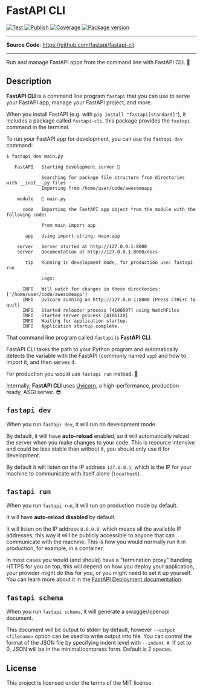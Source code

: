# FastAPI CLI

<a href="https://github.com/fastapi/fastapi-cli/actions/workflows/test.yml" target="_blank">
    <img src="https://github.com/fastapi/fastapi-cli/actions/workflows/test.yml/badge.svg" alt="Test">
</a>
<a href="https://github.com/fastapi/fastapi-cli/actions/workflows/publish.yml" target="_blank">
    <img src="https://github.com/fastapi/fastapi-cli/actions/workflows/publish.yml/badge.svg" alt="Publish">
</a>
<a href="https://coverage-badge.samuelcolvin.workers.dev/redirect/fastapi/fastapi-cli" target="_blank">
    <img src="https://coverage-badge.samuelcolvin.workers.dev/fastapi/fastapi-cli.svg" alt="Coverage">
<a href="https://pypi.org/project/fastapi-cli" target="_blank">
    <img src="https://img.shields.io/pypi/v/fastapi-cli?color=%2334D058&label=pypi%20package" alt="Package version">
</a>

---

**Source Code**: <a href="https://github.com/fastapi/fastapi-cli" target="_blank">https://github.com/fastapi/fastapi-cli</a>

---

Run and manage FastAPI apps from the command line with FastAPI CLI. 🚀

## Description

**FastAPI CLI** is a command line program `fastapi` that you can use to serve your FastAPI app, manage your FastAPI project, and more.

When you install FastAPI (e.g. with `pip install "fastapi[standard]"`), it includes a package called `fastapi-cli`, this package provides the `fastapi` command in the terminal.

To run your FastAPI app for development, you can use the `fastapi dev` command:

<div class="termy">

```console
$ fastapi dev main.py

   FastAPI   Starting development server 🚀

             Searching for package file structure from directories with __init__.py files
             Importing from /home/user/code/awesomeapp

    module   🐍 main.py

      code   Importing the FastAPI app object from the module with the following code:

             from main import app

       app   Using import string: main:app

    server   Server started at http://127.0.0.1:8000
    server   Documentation at http://127.0.0.1:8000/docs

       tip   Running in development mode, for production use: fastapi run

             Logs:

      INFO   Will watch for changes in these directories: ['/home/user/code/awesomeapp']
      INFO   Uvicorn running on http://127.0.0.1:8000 (Press CTRL+C to quit)
      INFO   Started reloader process [4106097] using WatchFiles
      INFO   Started server process [4106120]
      INFO   Waiting for application startup.
      INFO   Application startup complete.
```

</div>

That command line program called `fastapi` is **FastAPI CLI**.

FastAPI CLI takes the path to your Python program and automatically detects the variable with the FastAPI (commonly named `app`) and how to import it, and then serves it.

For production you would use `fastapi run` instead. 🚀

Internally, **FastAPI CLI** uses <a href="https://www.uvicorn.org" class="external-link" target="_blank">Uvicorn</a>, a high-performance, production-ready, ASGI server. 😎

## `fastapi dev`

When you run `fastapi dev`, it will run on development mode.

By default, it will have **auto-reload** enabled, so it will automatically reload the server when you make changes to your code. This is resource intensive and could be less stable than without it, you should only use it for development.

By default it will listen on the IP address `127.0.0.1`, which is the IP for your machine to communicate with itself alone (`localhost`).

## `fastapi run`

When you run `fastapi run`, it will run on production mode by default.

It will have **auto-reload disabled** by default.

It will listen on the IP address `0.0.0.0`, which means all the available IP addresses, this way it will be publicly accessible to anyone that can communicate with the machine. This is how you would normally run it in production, for example, in a container.

In most cases you would (and should) have a "termination proxy" handling HTTPS for you on top, this will depend on how you deploy your application, your provider might do this for you, or you might need to set it up yourself. You can learn more about it in the <a href="https://fastapi.tiangolo.com/deployment/" class="external-link" target="_blank">FastAPI Deployment documentation</a>.

## `fastapi schema`

When you run `fastapi schema`, it will generate a swagger/openapi document.

This document will be output to stderr by default, however `--output <filename>` option can be used to write output into file. You can control the format of the JSON file by specifying indent level with `--indent #`. If set to 0, JSON will be in the minimal/compress form. Default is 2 spaces.

## License

This project is licensed under the terms of the MIT license.
